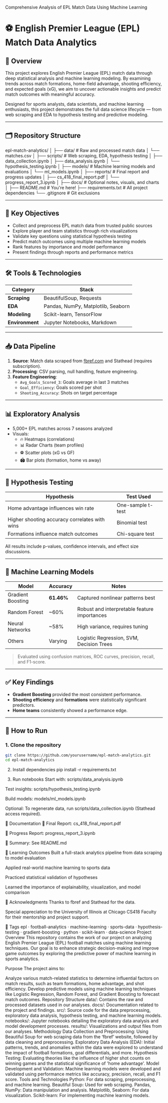 Comprehensive Analysis of EPL Match Data Using Machine Learning

# ⚽ English Premier League (EPL) Match Data Analytics

## 📌 Overview

This project explores English Premier League (EPL) match data through deep statistical analysis and machine learning modeling. By examining trends across match formations, home-field advantage, shooting efficiency, and expected goals (xG), we aim to uncover actionable insights and predict match outcomes with meaningful accuracy.

Designed for sports analysts, data scientists, and machine learning enthusiasts, this project demonstrates the full data science lifecycle — from web scraping and EDA to hypothesis testing and predictive modeling.

---

## 🗂 Repository Structure

epl-match-analytics/
│
├── data/ # Raw and processed match data
│ └── matches.csv
│
├── scripts/ # Web scraping, EDA, hypothesis testing
│ ├── data_collection.ipynb
│ ├── data_analysis.ipynb
│ └── hypothesis_testing.ipynb
│
├── models/ # Machine learning models and evaluations
│ └── ml_models.ipynb
│
├── reports/ # Final report and progress updates
│ ├── cs_418_final_report.pdf
│ └── progress_report_3.ipynb
│
├── docs/ # Optional notes, visuals, and charts
│
├── README.md # You're here!
├── requirements.txt # All project dependencies
└── .gitignore # Git exclusions

---

## 🧠 Key Objectives

- Collect and preprocess EPL match data from trusted public sources
- Explore player and team statistics through rich visualizations
- Validate key questions using statistical hypothesis testing
- Predict match outcomes using multiple machine learning models
- Rank features by importance and model performance
- Present findings through reports and performance metrics

---

## 🛠 Tools & Technologies

| Category        | Stack                              |
| --------------- | ---------------------------------- |
| **Scraping**    | BeautifulSoup, Requests            |
| **EDA**         | Pandas, NumPy, Matplotlib, Seaborn |
| **Modeling**    | Scikit-learn, TensorFlow           |
| **Environment** | Jupyter Notebooks, Markdown        |

---

## 📥 Data Pipeline

1. **Source**: Match data scraped from [fbref.com](https://fbref.com/) and Stathead (requires subscription).
2. **Processing**: CSV parsing, null handling, feature engineering.
3. **Feature Engineering**:
   - `Avg_Goals_Scored_3`: Goals average in last 3 matches
   - `Goal_Efficiency`: Goals scored per shot
   - `Shooting_Accuracy`: Shots on target percentage

---

## 📊 Exploratory Analysis

- 5,000+ EPL matches across 7 seasons analyzed
- Visuals:
  - 🔥 Heatmaps (correlations)
  - 📊 Radar Charts (team profiles)
  - ⚽ Scatter plots (xG vs GF)
  - 🏟️ Bar plots (formation, home vs away)

---

## 🔬 Hypothesis Testing

| Hypothesis                                    | Test Used         |
| --------------------------------------------- | ----------------- |
| Home advantage influences win rate            | One-sample t-test |
| Higher shooting accuracy correlates with wins | Binomial test     |
| Formations influence match outcomes           | Chi-square test   |

All results include p-values, confidence intervals, and effect size discussions.

---

## 🤖 Machine Learning Models

| Model             | Accuracy   | Notes                                        |
| ----------------- | ---------- | -------------------------------------------- |
| Gradient Boosting | **61.46%** | Captured nonlinear patterns best             |
| Random Forest     | ~60%       | Robust and interpretable feature importances |
| Neural Networks   | ~58%       | High variance, requires tuning               |
| Others            | Varying    | Logistic Regression, SVM, Decision Trees     |

> Evaluated using confusion matrices, ROC curves, precision, recall, and F1-score.

---

## ✅ Key Findings

- **Gradient Boosting** provided the most consistent performance.
- **Shooting efficiency** and **formations** were statistically significant predictors.
- **Home teams** consistently showed a performance edge.

---

## 🚀 How to Run

### 1. Clone the repository

```bash
git clone https://github.com/yourusername/epl-match-analytics.git
cd epl-match-analytics
```

2. Install dependencies
   pip install -r requirements.txt

3. Run notebooks
   Start with: scripts/data_analysis.ipynb

Test insights: scripts/hypothesis_testing.ipynb

Build models: models/ml_models.ipynb

Optional: To regenerate data, run scripts/data_collection.ipynb (Stathead access required).

📑 Documentation
📄 Final Report: cs_418_final_report.pdf

🧾 Progress Report: progress_report_3.ipynb

📘 Summary: See README.md

🧠 Learning Outcomes
Built a full-stack analytics pipeline from data scraping to model evaluation

Applied real-world machine learning to sports data

Practiced statistical validation of hypotheses

Learned the importance of explainability, visualization, and model comparison

🙏 Acknowledgments
Thanks to fbref and Stathead for the data.

Special appreciation to the University of Illinois at Chicago CS418 Faculty for their mentorship and project support.

🔖 Tags
epl · football-analytics · machine-learning · sports-data · hypothesis-testing · gradient-boosting · python · scikit-learn · data-science
Project Overview
This repository contains the work of our project on analyzing English Premier League (EPL) football matches using machine learning techniques. Our goal is to enhance strategic decision-making and improve game outcomes by exploring the predictive power of machine learning in sports analytics.

Purpose
The project aims to:

Analyze various match-related statistics to determine influential factors on match results, such as team formations, home advantage, and shot efficiency.
Develop predictive models using machine learning techniques like Logistic Regression, Random Forest, and Gradient Boosting to forecast match outcomes.
Repository Structure
data/: Contains the raw and processed datasets used in our analyses.
docs/: Documentation related to the project and findings.
src/: Source code for the data preprocessing, exploratory data analysis, hypothesis testing, and machine learning models.
notebooks/: Jupyter notebooks detailing the exploratory data analysis and model development processes.
results/: Visualizations and output files from our analyses.
Methodology
Data Collection and Preprocessing: Using Beautiful Soup for web scraping data from the ‘fbref’ website, followed by data cleaning and preprocessing.
Exploratory Data Analysis (EDA): Initial patterns, trends, and anomalies within the data were explored to understand the impact of football formations, goal differentials, and more.
Hypothesis Testing: Evaluating theories like the influence of higher shot counts on winning games and the statistical significance of 'home advantage'.
Model Development and Validation: Machine learning models were developed and validated using performance metrics like accuracy, precision, recall, and F1 score.
Tools and Technologies
Python: For data scraping, preprocessing, and machine learning.
Beautiful Soup: Used for web scraping.
Pandas, NumPy: Data manipulation and analysis.
Matplotlib, Seaborn: For data visualization.
Scikit-learn: For implementing machine learning models.
